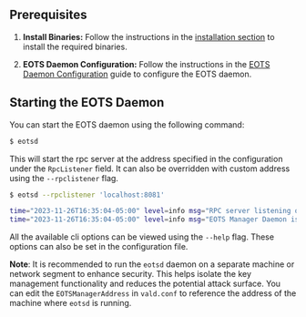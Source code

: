 ## Prerequisites

1. **Install Binaries:**
   Follow the instructions in
   the [installation section](../../README.md#2-installation) to install the required
   binaries.

2. **EOTS Daemon Configuration:**
   Follow the instructions in the [EOTS Daemon Configuration](eotsd-config.md) guide
   to configure the EOTS daemon.

## Starting the EOTS Daemon

You can start the EOTS daemon using the following command:

```bash
$ eotsd
```

This will start the rpc server at the address specified in the configuration under
the `RpcListener` field. It can also be overridden with custom address using
the `--rpclistener` flag.

```bash
$ eotsd --rpclistener 'localhost:8081'

time="2023-11-26T16:35:04-05:00" level=info msg="RPC server listening on 127.0.0.1:8081"
time="2023-11-26T16:35:04-05:00" level=info msg="EOTS Manager Daemon is fully active!"
```

All the available cli options can be viewed using the `--help` flag. These options
can also be set in the configuration file.

**Note**: It is recommended to run the `eotsd` daemon on a separate machine or
network segment to enhance security. This helps isolate the key management
functionality and reduces the potential attack surface. You can edit the
`EOTSManagerAddress` in  `vald.conf`  to reference the address of the machine
where `eotsd` is running.
